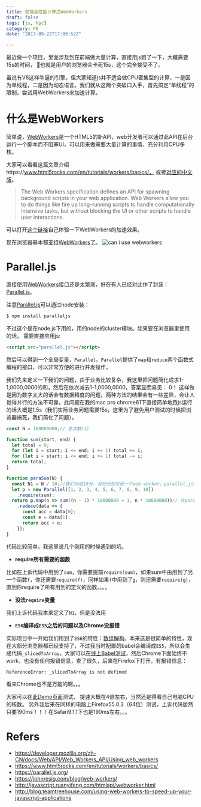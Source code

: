 ```yaml
---
title: 前端高性能计算之WebWorkers
draft: false
tags: [js, hpc]
category: FE
date: "2017-09-22T17:09:52Z"

---
```


最近做一个项目，里面涉及到在前端做大量计算，直接用js跑了一下，大概需要15s的时间， 也就是用户的浏览器会卡死15s，这个完全接受不了。

虽说有V8这样牛逼的引擎，但大家知道js并不适合做CPU密集型的计算，一是因为单线程，二是因为动态语言。我们就从这两个突破口入手，首先搞定“单线程”的限制，尝试用WebWorkers来加速计算。

<!-- more -->

# 什么是WebWorkers
简单说，[WebWorkers][WebWorkers]是一个HTML5的新API，web开发者可以通过此API在后台运行一个脚本而不阻塞UI，可以用来做需要大量计算的事情，充分利用CPU多核。

大家可以看看这篇文章介绍https://www.html5rocks.com/en/tutorials/workers/basics/， 或者[对应的中文版](https://www.html5rocks.com/zh/tutorials/workers/basics/)。
> The Web Workers specification defines an API for spawning background scripts in your web application. Web Workers allow you to do things like fire up long-running scripts to handle computationally intensive tasks, but without blocking the UI or other scripts to handle user interactions. 

可以打开[这个链接](https://nerget.com/rayjs-mt/rayjs.html)自己体验一下WebWorkers的加速效果。

现在浏览器基本都[支持WebWorkers了](https://caniuse.com/#search=webworkers)。
![can i use webworkers](/blogimgs/caniuse-webworkers.png)

# Parallel.js 
直接使用[WebWorkers][WebWorkers]接口还是太繁琐，好在有人已经对此作了封装：[Parallel.js][]。

注意[Parallel.js][]可以通过node安装：
```bash
$ npm install paralleljs
```
不过这个是在node.js下用的，用的node的cluster模块。如果要在浏览器里使用的话， 需要直接应用js:
```html
<script src="parallel.js"></script>
```
然后可以得到一个全局变量，`Parallel`。`Parallel`提供了`map`和`reduce`两个函数式编程的接口，可以非常方便的进行并发操作。

我们先来定义一下我们的问题，由于业务比较复杂，我这里把问题简化成求1-1,0000,0000的和，然后在依次减去1-1,0000,0000，答案显而易见： 0！ 这样做是因为数字太大的话会有数据精度的问题，两种方法的结果会有一些差异，会让人觉得并行的方法不可靠。此问题在我的mac pro chrome61下直接简单地跑js运行的话大概是1.5s（我们实际业务问题需要15s，这里为了避免用户测试的时候把浏览器搞死，我们简化了问题）。
```js
const N = 100000000;// 总次数1亿

function sum(start, end) {
  let total = 0;
  for (let i = start; i <= end; i += 1) total += i;
  for (let i = start; i <= end; i += 1) total -= i;
  return total;
}

function paraSum(N) {
  const N1 = N / 10;//我们分成10分，没分分别交给一个web worker，parallel.js会根据电脑的CPU核数建立适量的workers
  let p = new Parallel([1, 2, 3, 4, 5, 6, 7, 8, 9, 10])
    .require(sum);
  return p.map(n => sum((n - 1) * 10000000 + 1, n * 10000000))// 在parallel.js里面没法直接应用外部变量N1
    .reduce(data => {
      const acc = data[0];
      const e = data[1];
      return acc + e;
    });
}
```
代码比较简单，我这里说几个刚用的时候遇到的坑。
* **require所有需要的函数**

比如在上诉代码中用到了`sum`，你需要提前`require(sum)`，如果sum中由用到了另一个函数`f`，你还需要`require(f)`，同样如果`f`中用到了`g`，则还需要`require(g)`，直到你require了所有用到的定义的函数。。。。

* **没法`require`变量**

我们上诉代码我本来定义了`N1`，但是没法用

* **`ES6`编译成`ES5`之后的问题以及Chrome没报错**

实际项目中一开始我们用到了`ES6`的特性：[数组解构](https://developer.mozilla.org/zh-CN/docs/Web/JavaScript/Reference/Operators/Destructuring_assignment)。本来这是很简单的特性，现在大部分浏览器都已经支持了，不过我当时配置的babel会编译成`ES5`，所以会生成代码`_slicedToArray`，大家可以[在线上Babel测试](http://babeljs.io/repl/#?babili=false&browsers=&build=&builtIns=false&code_lz=GYVwdgxgLglg9mABMAFAbQIYBpECMC6AlIgN4BQiiATgKZQhVIaIDUeA3GQL5lkDmiALzJ0AJhwBmImQgIAznAA2NAHSK4fFH0JA&debug=false&circleciRepo=&evaluate=true&lineWrap=false&presets=es2015%2Creact%2Cstage-2&prettier=false&targets=&version=6.26.0)，然后Chrome下面始终不work，也没有任何报错信息，查了很久，后来在Firefox下打开，有报错信息：
```html
ReferenceError: _slicedToArray is not defined
```
看来Chrome也不是万能的啊。。。

大家可以在[此Demo页面](./parallel-test)测试， 提速大概在4倍左右，当然还是得看自己电脑CPU的核数。
另外我后来在同样的电脑上Firefox55.0.3（64位）测试，上诉代码居然只要190ms！！！在Safari9.1.1下也是190ms左右。。。

# Refers
* https://developer.mozilla.org/zh-CN/docs/Web/API/Web_Workers_API/Using_web_workers
* https://www.html5rocks.com/en/tutorials/workers/basics/
* https://parallel.js.org/
* https://johnresig.com/blog/web-workers/
* http://javascript.ruanyifeng.com/htmlapi/webworker.html
* http://blog.teamtreehouse.com/using-web-workers-to-speed-up-your-javascript-applications


[WebWorkers]: http://www.whatwg.org/specs/web-workers/current-work/
[parallel.js]: https://parallel.js.org/